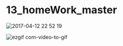 # 13_homeWork_master


![2017-04-12 22 52 19](https://cloud.githubusercontent.com/assets/10919074/24976838/aa5183cc-1fd3-11e7-957d-aac0834f3341.png)




![ezgif com-video-to-gif](https://cloud.githubusercontent.com/assets/10919074/25015912/949a75e4-2086-11e7-9e29-b90eec2f312f.gif)
